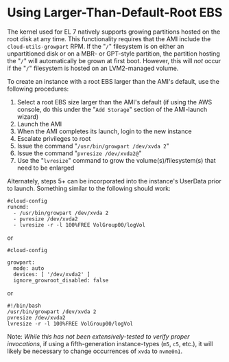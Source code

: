 # Using Larger-Than-Default-Root EBS

The kernel used for EL 7 natively supports growing partitions hosted on the root disk at any time. This functionality requires that the AMI include the `cloud-utils-growpart` RPM. If the "`/`" filesystem is on either an unpartitioned disk or on a MBR- or GPT-style partition, the partition hosting the "`/`" will automatically be grown at first boot. However, this will _not_ occur if the "`/`" filesystem is hosted on an LVM2-managed volume. 

To create an instance with a root EBS larger than the AMI's default, use the following procedures:

1. Select a root EBS size larger than the AMI's default (if using the AWS console, do this under the "`Add Storage`" section of the AMI-launch wizard)
1. Launch the AMI
1. When the AMI completes its launch, login to the new instance
1. Escalate privileges to root
1. Issue the command "`/usr/bin/growpart /dev/xvda 2`"
1. Issue the command "`pvresize /dev/xvda2@`"
1. Use the "`lvresize`" command to grow the volume(s)/filesystem(s) that need to be enlarged

Alternately, steps 5+ can be incorporated into the instance's UserData prior to launch. Something similar to the following should work:

~~~
#cloud-config
runcmd:
  - /usr/bin/growpart /dev/xvda 2
  - pvresize /dev/xvda2
  - lvresize -r -l 100%FREE VolGroup00/logVol
~~~

or

~~~
#cloud-config

growpart:
  mode: auto
  devices: [ '/dev/xvda2' ]
  ignore_growroot_disabled: false
~~~

or

~~~
#!/bin/bash
/usr/bin/growpart /dev/xvda 2
pvresize /dev/xvda2
lvresize -r -l 100%FREE VolGroup00/logVol
~~~

Note: _While this has not been extensively-tested to verify proper invocations_, if using a fifth-generation instance-types (`m5`, `c5`, etc.), it will likely be necessary to change occurrences of `xvda` to `nvme0n1`.
